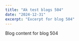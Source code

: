 ```yaml
---
title: "Ak test blogs 504"
date: "2024-12-31"
excerpt: "Excerpt for blog 504"
---
```


Blog content for blog 504
